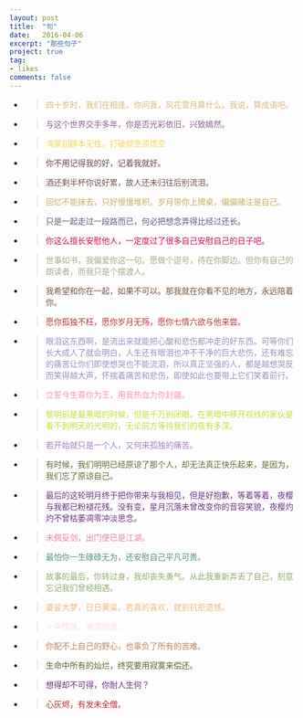 ```yaml
---
layout: post
title:  "句"
date:   2016-04-06
excerpt: "那些句子"
project: true
tag:
- likes
comments: false
---
```


<ul>
    	<li>
    		<blockquote><p style="color:RGB(220, 184, 121);">四十岁时，我们在相逢。你问我，风花雪月算什么。我说，算成语吧。</p></blockquote>
    	</li>
    	<li>
    		<blockquote><p style="color:RGB(139, 101, 140);">与这个世界交手多年，你是否光彩依旧，兴致嫣然。</p></blockquote>
    	</li>
    	<li>
    		<blockquote><p style="color:RGB(247, 213, 80);">鸿蒙初辟本无性，打破顽空须悟空</p></blockquote>
    	</li>
    	<li>
    		<blockquote><p style="color:RGB(103, 74, 79);">你不用记得我的好，记着我就好。</p></blockquote>
    	</li>
    	<li>
    		<blockquote><p style="color:RGB(111, 86, 79);">酒还剩半杯你说好累，故人还未归往后别流泪。</p></blockquote>
    	</li>
    	<li>
    		<blockquote><p style="color:RGB(202, 173, 95);">回忆不能抹去，只好慢慢堆积。岁月带你上牌桌，偏偏赌注是自己。</p></blockquote>
    	</li>
    	<li>
    		<blockquote><p style="color:RGB(104, 88, 117);">只是一起走过一段路而已，何必把想念弄得比经过还长。</p></blockquote>
    	</li>
    	<li>
    		<blockquote><p style="color:RGB(208, 16, 76);">你这么擅长安慰他人，一定度过了很多自己安慰自己的日子吧。</p></blockquote>
    	</li>
    	<li>
    		<blockquote><p style="color:RGB(158, 174, 135);">世事如书，我偏爱你这一句。愿做个逗号，待在你脚边。但你有自己的朗读者，而我只是个摆渡人。</p></blockquote>
    	</li>
    	<li>
    		<blockquote><p style="color:RGB(122, 86, 62);">我希望和你在一起，如果不可以。那我就在你看不见的地方，永远陪着你。</p></blockquote>
    	</li>
    	<li>
    		<blockquote><p style="color:RGB(188, 53, 60);">愿你孤独不枉，愿你岁月无殇，愿你七情六欲与他来尝。</p></blockquote>
    	</li>
        <li>
    		<blockquote><p style="color:RGB(155, 144, 194);">眼泪这东西啊，是流出来就能把心酸和悲伤都冲走的好东西。可等你们长大成人了就会明白，人生还有眼泪也冲不干净的巨大悲伤，还有难忘的痛苦让你们即使想哭也不能流泪，所以真正坚强的人，都是越想哭反而笑得越大声，怀揣着痛苦和悲伤，即使如此也要带上它们笑着前行。</p></blockquote>
    	</li>
         <li>
    		<blockquote><p style="color:RGB(245, 150, 170);">立誓今生尊你为王，用我热血为你封疆。</p></blockquote>
    	</li>
         <li>
    		<blockquote><p style="color:RGB(201, 220, 61);">黎明前是最黑暗的时候，但是千万别闭眼。在黑暗中移开视线的家伙是看不到明天的光明的，无论前方等待我们的夜有多深。</p></blockquote>
    	</li>
         <li>
    		<blockquote><p style="color:RGB(163, 130, 187);">若开始就只是一个人，又何来孤独的痛苦。</p></blockquote>
    	</li>
        <li>
    		<blockquote><p style="color:RGB(106, 104, 53);">有时候，我们明明已经原谅了那个人，却无法真正快乐起来，是因为，我们忘了原谅自己。</p></blockquote>
    	</li>
        <li>
    		<blockquote><p style="color:RGB(111, 51, 129);">最后的这轮明月终于把你带来与我相见，但是好抱歉，等着等着，夜樱与我都已粉褪花残。没有变，星月沉落未曾改变你的音容笑貌，夜樱灼灼不曾枯萎凋零冲淡思念。</p></blockquote>
    	</li>
         <li>
            <blockquote><p style="color:RGB(235, 127, 176);">未佩妥剑，出门便已是江湖。</p></blockquote>
        </li>
        <li>
            <blockquote><p style="color:RGB(82, 150, 113);">最怕你一生碌碌无为，还安慰自己平凡可贵。</p></blockquote>
        </li>
        <li>
            <blockquote><p style="color:RGB(145, 173, 112);">故事的最后，你转过身，我却丧失勇气。从此我重新弄丢了自己，刻意忘记我们曾经相遇。</p></blockquote>
        </li>
        <li>
            <blockquote><p style="color:RGB(241, 182, 127);">婆娑大梦，日日黄粱。若真的喜欢，就别抗拒遗憾。</p></blockquote>
        </li>
        <li>
            <blockquote><p style="color:RGB(254, 223, 225);">十年饮冰，难凉热血。</p></blockquote>
        </li>
        <li>
            <blockquote><p style="color:RGB(187, 134, 94);">你配不上自己的野心，也辜负了所有的苦难。</p></blockquote>
        </li>
        <li>
            <blockquote><p style="color:RGB(91, 98, 46);">生命中所有的灿烂，终究要用寂寞来偿还。</p></blockquote>
        </li>
        <li>
            <blockquote><p style="color:RGB(102, 50, 124);">想得却不可得，你耐人生何？</p></blockquote>
        </li>
        <li>
            <blockquote><p style="color:RGB(187, 45, 50);">心灰烬，有发未全僧。</p></blockquote>
        </li>
    </ul>


